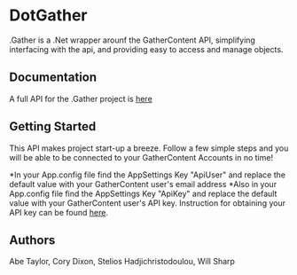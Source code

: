 # DotGather
.Gather is a .Net wrapper arounf the GatherContent API, simplifying interfacing with the api, and providing easy to access and manage objects.

## Documentation
A full API for the .Gather project is [here](http://dotgatherdocumentation.azurewebsites.net/dotgatherapi ".Gather API")

## Getting Started
This API makes project start-up a breeze. Follow a few simple steps and you will be able to be connected to your GatherContent Accounts in no time!

*In your App.config file find the AppSettings Key "ApiUser" and replace the default value with your GatherContent user's email address
*Also in your App.config file find the AppSettings Key "ApiKey" and replace the default value with your GatherContent user's API key. Instruction for obtaining your API key can be found [here](https://gathercontent.com/developers/authentication/).

## Authors
Abe Taylor, Cory Dixon, Stelios Hadjichristodoulou, Will Sharp

